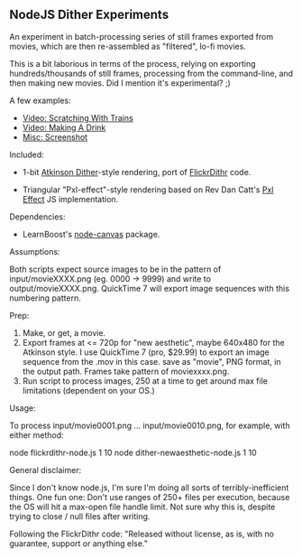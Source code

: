 NodeJS Dither Experiments
-------------------------

An experiment in batch-processing series of still frames exported from movies, which are then re-assembled as "filtered", lo-fi movies.

This is a bit laborious in terms of the process, relying on exporting hundreds/thousands of still frames, processing from the command-line, and then making new movies. Did I mention it's experimental? ;)

A few examples:
* [Video: Scratching With Trains](http://www.flickr.com/photos/schill/6913710228/in/set-72157629776662919)
* [Video: Making A Drink](http://www.flickr.com/photos/schill/6916945452/in/set-72157629776662919)
* [Misc: Screenshot](http://www.flickr.com/photos/schill/6912563814/in/set-72157629776662919)

Included:

* 1-bit [Atkinson Dither](http://verlagmartinkoch.at/software/dither/index.html)-style rendering, port of [FlickrDithr](https://github.com/flickr/FlickrDithr/) code.

* Triangular "Pxl-effect"-style rendering based on Rev Dan Catt's [Pxl Effect](http://revdancatt.com/2012/03/31/the-pxl-effect-with-javascript-and-canvas-and-maths/) JS implementation.

Dependencies:

* LearnBoost's [node-canvas](https://github.com/LearnBoost/node-canvas) package.

Assumptions:

Both scripts expect source images to be in the pattern of input/movieXXXX.png (eg. 0000 -> 9999) and write to output/movieXXXX.png. QuickTime 7 will export image sequences with this numbering pattern.

Prep:

1) Make, or get, a movie.
2) Export frames at <= 720p for "new aesthetic", maybe 640x480 for the Atkinson style. I use QuickTime 7 (pro, $29.99) to export an image sequence from the .mov in this case. save as "movie", PNG format, in the output path. Frames take pattern of moviexxxx.png.
3) Run script to process images, 250 at a time to get around max file limitations (dependent on your OS.)

Usage:

To process input/movie0001.png ... input/movie0010.png, for example, with either method:

node flickrdithr-node.js 1 10
node dither-newaesthetic-node.js 1 10

General disclaimer:

Since I don't know node.js, I'm sure I'm doing all sorts of terribly-inefficient things. One fun one: Don't use ranges of 250+ files per execution, because the OS will hit a max-open file handle limit. Not sure why this is, despite trying to close / null files after writing.

Following the FlickrDithr code: "Released without license, as is, with no guarantee, support or anything else."